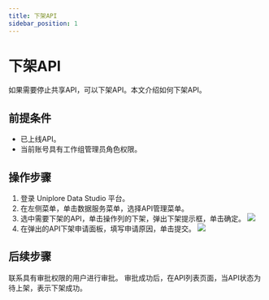 ```yaml
---
title: 下架API
sidebar_position: 1
---
```


# 下架API
如果需要停止共享API，可以下架API。本文介绍如何下架API。

## 前提条件
- 已上线API。
- 当前账号具有工作组管理员角色权限。

## 操作步骤
1. 登录 Uniplore Data Studio 平台。
2. 在左侧菜单，单击数据服务菜单，选择API管理菜单。
3. 选中需要下架的API，单击操作列的下架，弹出下架提示框，单击确定。
[![](https://uniplore-docs.oss-cn-chengdu.aliyuncs.com/datastudio/data-service/pull-api-warning.png)](https://uniplore-docs.oss-cn-chengdu.aliyuncs.com/datastudio/data-service/pull-api-warning.png)
4. 在弹出的API下架申请面板，填写申请原因，单击提交。
[![](https://uniplore-docs.oss-cn-chengdu.aliyuncs.com/datastudio/data-service/pull-api-apply.png)](https://uniplore-docs.oss-cn-chengdu.aliyuncs.com/datastudio/data-service/pull-api-apply.png)

## 后续步骤
联系具有审批权限的用户进行审批。
审批成功后，在API列表页面，当API状态为待上架，表示下架成功。